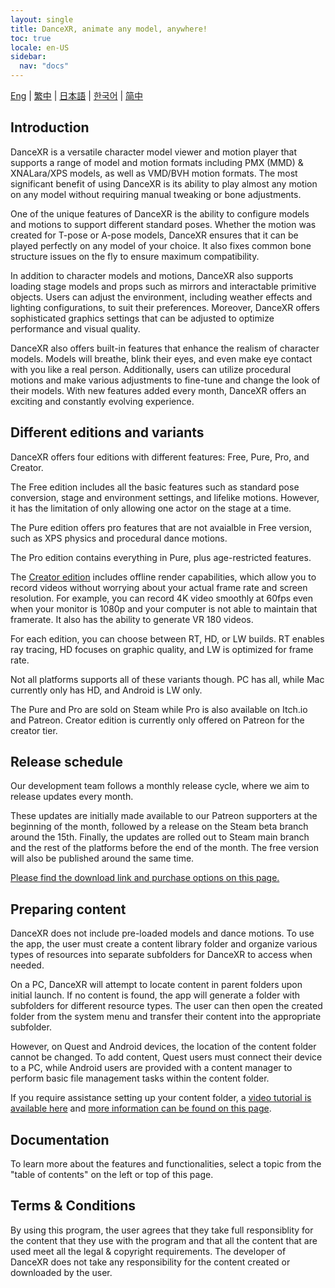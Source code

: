 ```yaml
---
layout: single
title: DanceXR, animate any model, anywhere!
toc: true
locale: en-US
sidebar:
  nav: "docs"
---
```

[Eng](/dancexr/index) | [繁中](/tw/dancexr/index) | [日本語](/jp/dancexr/index) | [한국어](/kr/dancexr/index) | [简中](/zh/dancexr/index)


## Introduction

DanceXR is a versatile character model viewer and motion player that supports a range of model and motion formats including PMX (MMD) & XNALara/XPS models, as well as VMD/BVH motion formats. The most significant benefit of using DanceXR is its ability to play almost any motion on any model without requiring manual tweaking or bone adjustments.

One of the unique features of DanceXR is the ability to configure models and motions to support different standard poses. Whether the motion was created for T-pose or A-pose models, DanceXR ensures that it can be played perfectly on any model of your choice. It also fixes common bone structure issues on the fly to ensure maximum compatibility.

In addition to character models and motions, DanceXR also supports loading stage models and props such as mirrors and interactable primitive objects. Users can adjust the environment, including weather effects and lighting configurations, to suit their preferences. Moreover, DanceXR offers sophisticated graphics settings that can be adjusted to optimize performance and visual quality.

DanceXR also offers built-in features that enhance the realism of character models. Models will breathe, blink their eyes, and even make eye contact with you like a real person. Additionally, users can utilize procedural motions and make various adjustments to fine-tune and change the look of their models. With new features added every month, DanceXR offers an exciting and constantly evolving experience.


## Different editions and variants

DanceXR offers four editions with different features: Free, Pure, Pro, and Creator.

The Free edition includes all the basic features such as standard pose conversion, stage and environment settings, and lifelike motions. However, it has the limitation of only allowing one actor on the stage at a time.

The Pure edition offers pro features that are not avaialble in Free version, such as XPS physics and procedural dance motions. 

The Pro edition contains everything in Pure, plus age-restricted features.

The [Creator edition](/dancexr/creator.md) includes offline render capabilities, which allow you to record videos without worrying about your actual frame rate and screen resolution. For example, you can record 4K video smoothly at 60fps even when your monitor is 1080p and your computer is not able to maintain that framerate. It also has the ability to generate VR 180 videos.

For each edition, you can choose between RT, HD, or LW builds. RT enables ray tracing, HD focuses on graphic quality, and LW is optimized for frame rate.

Not all platforms supports all of these variants though. PC has all, while Mac currently only has HD, and Android is LW only.

The Pure and Pro are sold on Steam while Pro is also available on Itch.io and Patreon. Creator edition is currently only offered on Patreon for the creator tier. 


## Release schedule

Our development team follows a monthly release cycle, where we aim to release updates every month. 

These updates are initially made available to our Patreon supporters at the beginning of the month, followed by a release on the Steam beta branch around the 15th. Finally, the updates are rolled out to Steam main branch and the rest of the platforms before the end of the month. The free version will also be published around the same time. 

[Please find the download link and purchase options on this page.](/dancexr/download.md)


## Preparing content

DanceXR does not include pre-loaded models and dance motions. To use the app, the user must create a content library folder and organize various types of resources into separate subfolders for DanceXR to access when needed.

On a PC, DanceXR will attempt to locate content in parent folders upon initial launch. If no content is found, the app will generate a folder with subfolders for different resource types. The user can then open the created folder from the system menu and transfer their content into the appropriate subfolder.

However, on Quest and Android devices, the location of the content folder cannot be changed. To add content, Quest users must connect their device to a PC, while Android users are provided with a content manager to perform basic file management tasks within the content folder.

If you require assistance setting up your content folder, a [video tutorial is available here](https://www.youtube.com/watch?v=kjzxGEd8SqM&list=PLiOnKm2t3bhLV3HcABEs0xjqgrYcmDQcr&index=3) and [more information can be found on this page](dancexr/preparecontent.md).


## Documentation

To learn more about the features and functionalities, select a topic from the "table of contents" on the left or top of this page.


## Terms & Conditions
By using this program, the user agrees that they take full responsiblity for the content that they use with the program and that all the content that are used meet all the legal & copyright requirements. The developer of DanceXR does not take any responsibility for the content created or downloaded by the user.  



